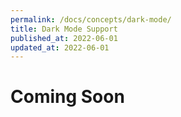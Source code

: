 ```yaml
---
permalink: /docs/concepts/dark-mode/
title: Dark Mode Support
published_at: 2022-06-01
updated_at: 2022-06-01
---
```


<h1 class="text-center">Coming Soon</h1>
